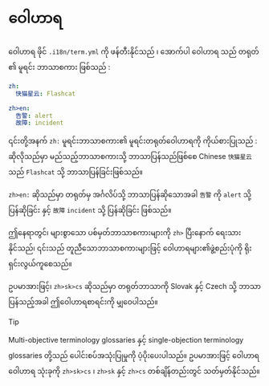 # ဝေါဟာရ

ဝေါဟာရ ဖိုင် `.i18n/term.yml` ကို ဖန်တီးနိုင်သည် ၊ အောက်ပါ ဝေါဟာရ သည် တရုတ် ၏ မူရင်း ဘာသာစကား ဖြစ်သည် :

```yml
zh:
  快猫星云: Flashcat

zh>en:
  告警: alert
  故障: incident
```

၎င်းတို့အနက် `zh:` မူရင်းဘာသာစကား၏ မူရင်းတရုတ်ဝေါဟာရကို ကိုယ်စားပြုသည် : ဆိုလိုသည်မှာ မည်သည့်ဘာသာစကားသို့ ဘာသာပြန်သည်ဖြစ်စေ Chinese `快猫星云` သည် `Flashcat` သို့ ဘာသာပြန်ခြင်းဖြစ်သည်။

`zh>en:` ဆိုသည်မှာ တရုတ်မှ အင်္ဂလိပ်သို့ ဘာသာပြန်ဆိုသောအခါ `告警` ကို `alert` သို့ ပြန်ဆိုခြင်း နှင့် `故障` `incident` သို့ ပြန်ဆိုခြင်း ဖြစ်သည်။

ဤနေရာတွင်၊ များစွာသော ပစ်မှတ်ဘာသာစကားများကို `zh>` ပြီးနောက် ရေးသားနိုင်သည်၊ ၎င်းသည် တူညီသောဘာသာစကားများဖြင့် ဝေါဟာရများ၏ဖွဲ့စည်းပုံကို ရိုးရှင်းလွယ်ကူစေသည်။

ဥပမာအားဖြင့်၊ `zh>sk>cs` ဆိုသည်မှာ တရုတ်ဘာသာကို Slovak နှင့် Czech သို့ ဘာသာပြန်သည့်အခါ ဤဝေါဟာရစာရင်းကို မျှဝေပါသည်။

> [!TIP]
> Multi-objective terminology glossaries နှင့် single-objection terminology glossaries တို့သည် ပေါင်းစပ်အသုံးပြုမှုကို ပံ့ပိုးပေးပါသည်။ ဥပမာအားဖြင့် ဝေါဟာရဝေါဟာရ သုံးခုကို `zh>sk>cs` ၊ `zh>sk` နှင့် `zh>cs` တစ်ချိန်တည်းတွင် သတ်မှတ်နိုင်သည်။